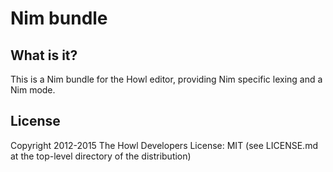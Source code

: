 # Nim bundle

## What is it?

This is a Nim bundle for the Howl editor, providing Nim specific lexing
and a Nim mode.

## License

Copyright 2012-2015 The Howl Developers
License: MIT (see LICENSE.md at the top-level directory of the distribution)
